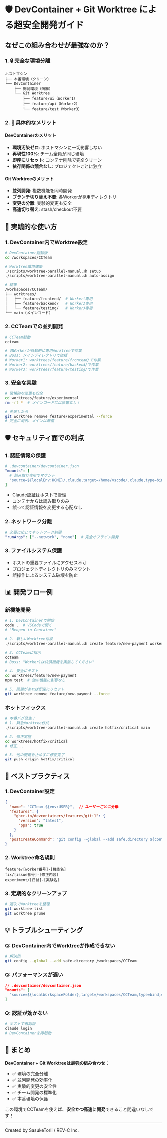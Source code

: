 # 🛡️ DevContainer + Git Worktree による超安全開発ガイド

## なぜこの組み合わせが最強なのか？

### 1. 🔒 完全な環境分離
```
ホストマシン
├── 本番環境（クリーン）
└── DevContainer
    ├── 開発環境（隔離）
    └── Git Worktree
        ├── feature/ui（Worker1）
        ├── feature/api（Worker2）
        └── feature/test（Worker3）
```

### 2. 🎯 具体的なメリット

#### DevContainerのメリット
- **環境汚染ゼロ**: ホストマシンに一切影響しない
- **再現性100%**: チーム全員が同じ環境
- **即座にリセット**: コンテナ削除で完全クリーン
- **依存関係の競合なし**: プロジェクトごとに独立

#### Git Worktreeのメリット
- **並列開発**: 複数機能を同時開発
- **ブランチ切り替え不要**: 各Workerが専用ディレクトリ
- **変更の分離**: 実験的変更も安全
- **高速切り替え**: stash/checkout不要

## 🚀 実践的な使い方

### 1. DevContainer内でWorktree設定
```bash
# DevContainer起動後
cd /workspaces/CCTeam

# Worktree環境構築
./scripts/worktree-parallel-manual.sh setup
./scripts/worktree-parallel-manual.sh auto-assign

# 結果
/workspaces/CCTeam/
├── worktrees/
│   ├── feature/frontend/  # Worker1専用
│   ├── feature/backend/   # Worker2専用
│   └── feature/testing/   # Worker3専用
└── main（メインコード）
```

### 2. CCTeamでの並列開発
```bash
# CCTeam起動
ccteam

# 各Workerが自動的に専用Worktreeで作業
# Boss: メインディレクトリで統括
# Worker1: worktrees/feature/frontend/で作業
# Worker2: worktrees/feature/backend/で作業
# Worker3: worktrees/feature/testing/で作業
```

### 3. 安全な実験
```bash
# 破壊的な変更も安全
cd worktrees/feature/experimental
rm -rf *  # メインコードには影響なし！

# 失敗したら
git worktree remove feature/experimental --force
# 完全に消去、メインは無傷
```

## 🛡️ セキュリティ面での利点

### 1. 認証情報の保護
```yaml
# .devcontainer/devcontainer.json
"mounts": [
  # 読み取り専用でマウント
  "source=${localEnv:HOME}/.claude,target=/home/vscode/.claude,type=bind,readonly"
]
```
- Claude認証はホストで管理
- コンテナからは読み取りのみ
- 誤って認証情報を変更する心配なし

### 2. ネットワーク分離
```yaml
# 必要に応じてネットワーク制限
"runArgs": ["--network", "none"]  # 完全オフライン開発
```

### 3. ファイルシステム保護
- ホストの重要ファイルにアクセス不可
- プロジェクトディレクトリのみマウント
- 誤操作によるシステム破壊を防止

## 📊 開発フロー例

### 新機能開発
```bash
# 1. DevContainerで開始
code .  # VSCodeで開く
# "Reopen in Container"

# 2. 新しいWorktree作成
./scripts/worktree-parallel-manual.sh create feature/new-payment worker1

# 3. CCTeamに指示
ccteam
# Boss: "Worker1は決済機能を実装してください"

# 4. 安全にテスト
cd worktrees/feature/new-payment
npm test  # 他の機能に影響なし

# 5. 問題があれば即座にリセット
git worktree remove feature/new-payment --force
```

### ホットフィックス
```bash
# 本番バグ発生！
# 1. 緊急Worktree作成
./scripts/worktree-parallel-manual.sh create hotfix/critical main

# 2. 修正実施
cd worktrees/hotfix/critical
# 修正...

# 3. 他の開発を止めずに修正完了
git push origin hotfix/critical
```

## 🎯 ベストプラクティス

### 1. DevContainer設定
```json
{
  "name": "CCTeam-${env:USER}",  // ユーザーごとに分離
  "features": {
    "ghcr.io/devcontainers/features/git:1": {
      "version": "latest",
      "ppa": true
    }
  },
  "postCreateCommand": "git config --global --add safe.directory ${containerWorkspaceFolder}"
}
```

### 2. Worktree命名規則
```
feature/[worker番号]-[機能名]
fix/[issue番号]-[修正内容]
experiment/[日付]-[実験名]
```

### 3. 定期的なクリーンアップ
```bash
# 週次でWorktreeを整理
git worktree list
git worktree prune
```

## 💡 トラブルシューティング

### Q: DevContainer内でWorktreeが作成できない
```bash
# 解決策
git config --global --add safe.directory /workspaces/CCTeam
```

### Q: パフォーマンスが遅い
```json
// .devcontainer/devcontainer.json
"mounts": [
  "source=${localWorkspaceFolder},target=/workspaces/CCTeam,type=bind,consistency=cached"
]
```

### Q: 認証が効かない
```bash
# ホストで再認証
claude login
# DevContainerを再起動
```

## 🚀 まとめ

**DevContainer + Git Worktreeは最強の組み合わせ**：
- ✅ 環境の完全分離
- ✅ 並列開発の効率化
- ✅ 実験的変更の安全性
- ✅ チーム開発の標準化
- ✅ 本番環境の保護

この環境でCCTeamを使えば、**安全かつ高速に開発**できること間違いなしです！

---

Created by SasukeTorii / REV-C Inc.